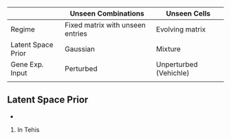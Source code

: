 |                    | Unseen Combinations              | Unseen Cells           |
| ------------------ | -------------------------------- | ---------------------- |
| Regime             | Fixed matrix with unseen entries | Evolving matrix        |
| Latent Space Prior | Gaussian                         | Mixture                |
| Gene Exp. Input    | Perturbed                        | Unperturbed (Vehichle) |
|                    |                                  |                        |




## Latent Space Prior

- 





1. In Tehis 